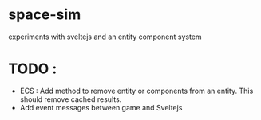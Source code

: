 # space-sim
experiments with sveltejs and an entity component system

# TODO :
- ECS : Add method to remove entity or components from an entity. This should remove cached results.
- Add event messages between game and Sveltejs 
